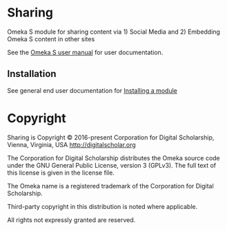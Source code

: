# Sharing
Omeka S module for sharing content via 1) Social Media and 2) Embedding Omeka S content in other sites

See the [Omeka S user manual](http://omeka.org/s/docs/user-manual/modules/sharing/) for user documentation.

## Installation

See general end user documentation for [Installing a module](http://omeka.org/s/docs/user-manual/modules/#installing-modules)

# Copyright

Sharing is Copyright © 2016-present Corporation for Digital Scholarship, Vienna, Virginia, USA http://digitalscholar.org

The Corporation for Digital Scholarship distributes the Omeka source code
under the GNU General Public License, version 3 (GPLv3). The full text
of this license is given in the license file.

The Omeka name is a registered trademark of the Corporation for Digital Scholarship.

Third-party copyright in this distribution is noted where applicable.

All rights not expressly granted are reserved.
